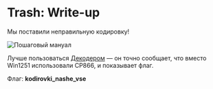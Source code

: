 # Trash: Write-up

Мы поставили неправильную кодировку!

![Пошаговый мануал](https://hsto.org/storage2/61b/e7a/455/61be7a4552a6650bd19b526db63d4779.png)

Лучше пользоваться [Декодером](https://artlebedev.ru/decoder/) — он точно сообщает, что вместо Win1251 использовали CP866, и показывает флаг.

Флаг: **kodirovki_nashe_vse**
